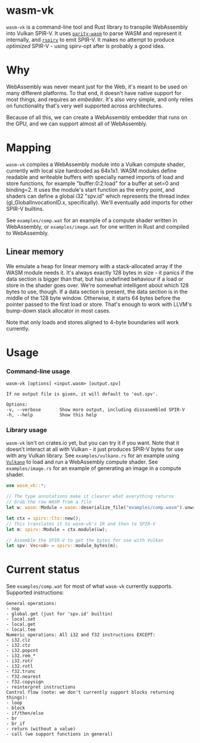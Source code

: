 # wasm-vk
`wasm-vk` is a command-line tool and Rust library to transpile WebAssembly into Vulkan SPIR-V.
It uses [`parity-wasm`](https://crates.io/crates/parity-wasm) to parse WASM and represent it internally,
and [`rspirv`](https://crates.io/crates/rspirv) to emit SPIR-V.
It makes no attempt to produce *optimized* SPIR-V - using spirv-opt after is probably a good idea.

# Why
WebAssembly was never meant just for the Web, it's meant to be used on many different platforms.
To that end, it doesn't have native support for most things, and requires an *embedder*.
It's also very simple, and only relies on functionality that's very well supported across architectures.

Because of all this, we can create a WebAssembly embedder that runs on the GPU, and we can support almost all of WebAssembly.

# Mapping
`wasm-vk` compiles a WebAssembly module into a Vulkan compute shader, currently with local size hardcoded as 64x1x1.
WASM modules define readable and writeable buffers with specially named imports of load and store functions, for example "buffer:0:2:load" for a buffer at set=0 and binding=2.
It uses the module's start function as the entry point, and shaders can define a global i32 "spv.id" which represents the thread index (gl_GlobalInvocationID.x, specifically).
We'll eventually add imports for other SPIR-V builtins.

See `examples/comp.wat` for an example of a compute shader written in WebAssembly, or `examples/image.wat` for one written in Rust and compiled to WebAssembly.

## Linear memory
We emulate a heap for linear memory with a stack-allocated array if the WASM module needs it.
It's always exactly 128 bytes in size - it panics if the data section is bigger than that, but has undefined behaviour if a load or store in the shader goes over.
We're somewhat intelligent about which 128 bytes to use, though. If a data section is present, the data section is in the middle of the 128 byte window.
Otherwise, it starts 64 bytes before the pointer passed to the first load or store.
That's enough to work with LLVM's bump-down stack allocator in most cases.

Note that only loads and stores aligned to 4-byte boundaries will work currently.

# Usage
### Command-line usage
```
wasm-vk [options] <input.wasm> [output.spv]

If no output file is given, it will default to 'out.spv'.

Options:
-v, --verbose       Show more output, including dissasembled SPIR-V
-h, --help          Show this help
```

### Library usage
`wasm-vk` isn't on crates.io yet, but you can try it if you want.
Note that it doesn't interact at all with Vulkan - it just produces SPIR-V bytes for use with any Vulkan library.
See `examples/vulkano.rs` for an example using [`Vulkano`](https://crates.io/crates/vulkano) to load and run a WebAssembly compute shader.
See `examples/image.rs` for an example of generating an image in a compute shader.

```rust
use wasm_vk::*;

// The type annotations make it clearer what everything returns
// Grab the raw WASM from a file
let w: wasm::Module = wasm::deserialize_file("examples/comp.wasm").unwrap();

let ctx = spirv::Ctx::new();
// This translates it to wasm-vk's IR and then to SPIR-V
let m: spirv::Module = ctx.module(&w);

// Assemble the SPIR-V to get the bytes for use with Vulkan
let spv: Vec<u8> = spirv::module_bytes(m);
```

# Current status
See `examples/comp.wat` for most of what `wasm-vk` currently supports.
Supported instructions:
```
General operations:
- nop
- global.get (just for 'spv.id' builtin)
- local.set
- local.get
- local.tee
Numeric operations: All i32 and f32 instructions EXCEPT:
- i32.clz
- i32.ctz
- i32.popcnt
- i32.rem_*
- i32.rotr
- i32.rotl
- f32.trunc
- f32.nearest
- f32.copysign
- reinterpret instructions
Control flow (note: we don't currently support blocks returning things):
- loop
- block
- if/then/else
- br
- br_if
- return (without a value)
- call (we support functions in general)
```
